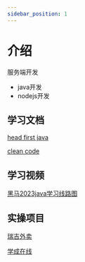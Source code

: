 ```yaml
---
sidebar_position: 1
---
```


# 介绍

服务端开发

-   java开发
-   nodejs开发

## 学习文档

[head first java](https://yiwen-oss.oss-cn-shanghai.aliyuncs.com/head_first_java.pdf)

[clean code](https://yiwen-oss.oss-cn-shanghai.aliyuncs.com/clean_code.pdf)

## 学习视频

[黑马2023java学习线路图](https://www.bilibili.com/read/cv9965357/)

## 实操项目

[瑞吉外卖](https://github.com/Hao-yiwen/reggie_take_out)

[学成在线](https://github.com/Hao-yiwen/xuecheng-plus-project)
